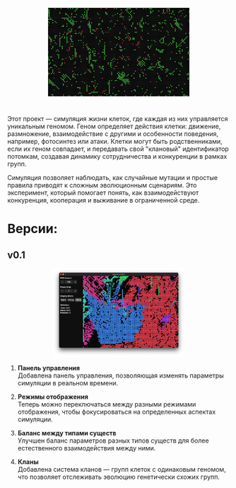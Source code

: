 <p align="center">
  <img src="assets/simulation.gif" alt="Simulation Animation" style="max-height: 200px;">
</p>

#
Этот проект — симуляция жизни клеток, где каждая из них управляется уникальным геномом. Геном определяет действия клетки: движение, размножение, взаимодействие с другими и особенности поведения, например, фотосинтез или атаки. Клетки могут быть родственниками, если их геном совпадает, и передавать свой "клановый" идентификатор потомкам, создавая динамику сотрудничества и конкуренции в рамках групп.  

Симуляция позволяет наблюдать, как случайные мутации и простые правила приводят к сложным эволюционным сценариям. Это эксперимент, который помогает понять, как взаимодействуют конкуренция, кооперация и выживание в ограниченной среде.
#

# Версии:
## v0.1

<p align="center">
  <img src="assets/v0.1.png" alt="Simulation Animation" style="max-height: 200px;">
</p>

1. **Панель управления**  
   Добавлена панель управления, позволяющая изменять параметры симуляции в реальном времени.

2. **Режимы отображения**  
   Теперь можно переключаться между разными режимами отображения, чтобы фокусироваться на определенных аспектах симуляции.

3. **Баланс между типами существ**  
   Улучшен баланс параметров разных типов существ для более естественного взаимодействия между ними.

4. **Кланы**  
   Добавлена система кланов — групп клеток с одинаковым геномом, что позволяет отслеживать эволюцию генетически схожих групп.